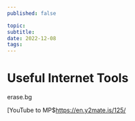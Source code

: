 ```yaml
---
published: false

topic: 
subtitle: 
date: 2022-12-08
tags: 
---
```

# Useful Internet Tools

erase.bg

[YouTube to MP$https://en.y2mate.is/125/
